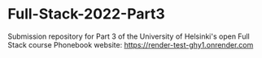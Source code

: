 # Full-Stack-2022-Part3

Submission repository for Part 3 of the University of Helsinki's open Full Stack course
Phonebook website: https://render-test-ghy1.onrender.com

